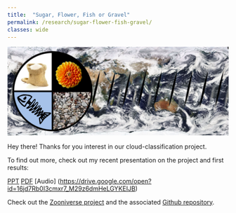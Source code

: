 ```yaml
---
title:  "Sugar, Flower, Fish or Gravel"
permalink: /research/sugar-flower-fish-gravel/
classes: wide
---
```


![Logo](/assets/images/sffg-website-banner.png)

Hey there! Thanks for you interest in our cloud-classification project.

To find out more, check out my recent presentation  on the project and first results:

[PPT](https://drive.google.com/open?id=1beXBsbqh_jTJtju3aSS2KzmjkDJt154C)
[PDF](https://drive.google.com/open?id=1L01CQpsXRvk-OY4ZPVN99xQyEy2V1y_N)
[Audio] (https://drive.google.com/open?id=16jd7Rb0I3cmxr7_M29z6dmHeLGYKEIJB)

Check out the [Zooniverse project](https://www.zooniverse.org/projects/raspstephan/sugar-flower-fish-or-gravel) and the associated [Github repository](https://github.com/raspstephan/sugar-flower-fish-or-gravel).
